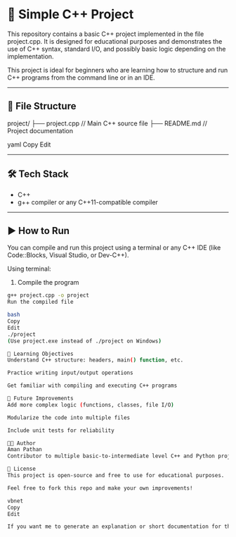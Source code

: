 # 🧮 Simple C++ Project

This repository contains a basic C++ project implemented in the file project.cpp. It is designed for educational purposes and demonstrates the use of C++ syntax, standard I/O, and possibly basic logic depending on the implementation.

This project is ideal for beginners who are learning how to structure and run C++ programs from the command line or in an IDE.

---

## 📁 File Structure

project/
├── project.cpp // Main C++ source file
├── README.md // Project documentation

yaml
Copy
Edit

---

## 🛠️ Tech Stack

- C++
- g++ compiler or any C++11-compatible compiler

---

## ▶️ How to Run

You can compile and run this project using a terminal or any C++ IDE (like Code::Blocks, Visual Studio, or Dev-C++).

Using terminal:

1. Compile the program
```bash
g++ project.cpp -o project
Run the compiled file

bash
Copy
Edit
./project
(Use project.exe instead of ./project on Windows)

🎯 Learning Objectives
Understand C++ structure: headers, main() function, etc.

Practice writing input/output operations

Get familiar with compiling and executing C++ programs

🧩 Future Improvements
Add more complex logic (functions, classes, file I/O)

Modularize the code into multiple files

Include unit tests for reliability

🧑‍💻 Author
Aman Pathan
Contributor to multiple basic-to-intermediate level C++ and Python projects

📄 License
This project is open-source and free to use for educational purposes.

Feel free to fork this repo and make your own improvements!

vbnet
Copy
Edit

If you want me to generate an explanation or short documentation for the logic inside project.cpp after you complete it, just let me know!
